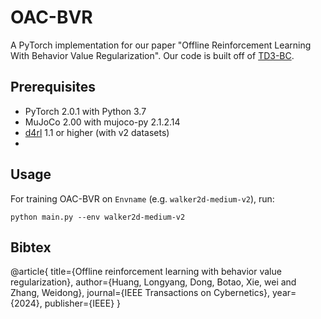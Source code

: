 # OAC-BVR

A PyTorch implementation for our paper "Offline Reinforcement Learning With Behavior Value Regularization". Our code is built off of [TD3-BC](https://github.com/sfujim/TD3_BC).

## Prerequisites

- PyTorch 2.0.1 with Python 3.7 
- MuJoCo 2.00 with mujoco-py 2.1.2.14
- [d4rl](https://github.com/rail-berkeley/d4rl) 1.1 or higher (with v2 datasets)
-
## Usage

For training OAC-BVR on `Envname` (e.g. `walker2d-medium-v2`), run:

```
python main.py --env walker2d-medium-v2
```

## Bibtex
@article{
  title={Offline reinforcement learning with behavior value regularization},
  author={Huang, Longyang, Dong, Botao, Xie, wei and Zhang, Weidong},
  journal={IEEE Transactions on Cybernetics},
  year={2024},
  publisher={IEEE}
}


